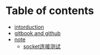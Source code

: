 # Table of contents

* [intorduction](README.md)
* [gitbook and github](<README (1).md>)
* [note](note/README.md)
  * [socket连接测试](note/socket-lian-jie-ce-shi.md)
